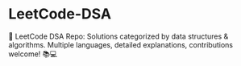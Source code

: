 # LeetCode-DSA
🚀 LeetCode DSA Repo: Solutions categorized by data structures &amp; algorithms. Multiple languages, detailed explanations, contributions welcome! 📚💻

